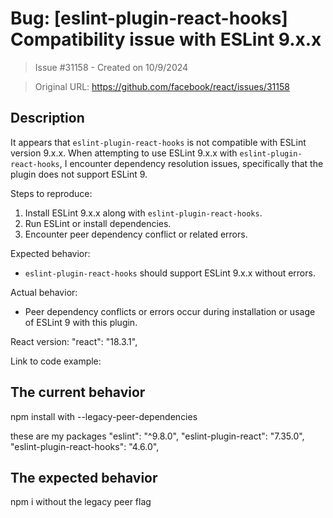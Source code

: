 # Bug: [eslint-plugin-react-hooks] Compatibility issue with ESLint 9.x.x

> Issue #31158 - Created on 10/9/2024

> Original URL: https://github.com/facebook/react/issues/31158

## Description

It appears that `eslint-plugin-react-hooks` is not compatible with ESLint version 9.x.x. 
When attempting to use ESLint 9.x.x with `eslint-plugin-react-hooks`, I encounter dependency resolution issues, specifically that the plugin does not support ESLint 9.

Steps to reproduce:
1. Install ESLint 9.x.x along with `eslint-plugin-react-hooks`.
2. Run ESLint or install dependencies.
3. Encounter peer dependency conflict or related errors.

Expected behavior:
- `eslint-plugin-react-hooks` should support ESLint 9.x.x without errors.

Actual behavior:
- Peer dependency conflicts or errors occur during installation or usage of ESLint 9 with this plugin.

React version:     "react": "18.3.1",

Link to code example:

## The current behavior
npm install with --legacy-peer-dependencies

these are my packages
"eslint": "^9.8.0",
    "eslint-plugin-react": "7.35.0",
    "eslint-plugin-react-hooks": "4.6.0",

## The expected behavior

npm i without the legacy peer flag
